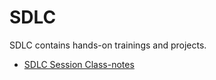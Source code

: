 # SDLC

SDLC contains hands-on trainings and projects.

- [SDLC Session Class-notes](./class-notes/README.md)